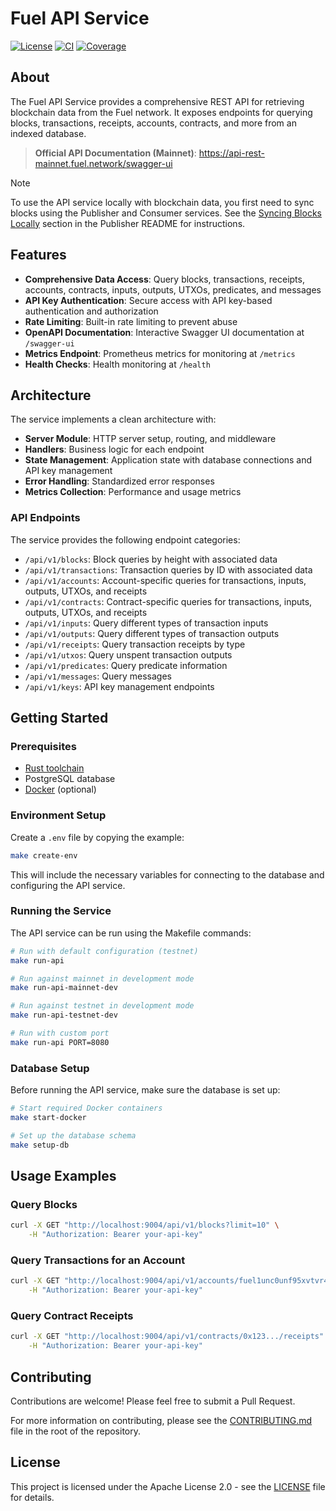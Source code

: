 # Fuel API Service

[![License](https://img.shields.io/badge/license-Apache%202.0-blue.svg)](LICENSE)
[![CI](https://github.com/FuelLabs/data-systems/actions/workflows/ci.yaml/badge.svg?branch=main)](https://github.com/FuelLabs/data-systems/actions/workflows/ci.yaml)
[![Coverage](https://codecov.io/gh/FuelLabs/data-systems/graph/badge.svg?token=1zna00scwj)](https://codecov.io/gh/FuelLabs/data-systems)

## About

The Fuel API Service provides a comprehensive REST API for retrieving blockchain data from the Fuel network. It exposes endpoints for querying blocks, transactions, receipts, accounts, contracts, and more from an indexed database.

> **Official API Documentation (Mainnet)**: https://api-rest-mainnet.fuel.network/swagger-ui

> [!Note]
> To use the API service locally with blockchain data, you first need to sync blocks using the Publisher and Consumer services. See the [Syncing Blocks Locally](../publisher/README.md#syncing-blocks-locally) section in the Publisher README for instructions.

## Features

- **Comprehensive Data Access**: Query blocks, transactions, receipts, accounts, contracts, inputs, outputs, UTXOs, predicates, and messages
- **API Key Authentication**: Secure access with API key-based authentication and authorization
- **Rate Limiting**: Built-in rate limiting to prevent abuse
- **OpenAPI Documentation**: Interactive Swagger UI documentation at `/swagger-ui`
- **Metrics Endpoint**: Prometheus metrics for monitoring at `/metrics`
- **Health Checks**: Health monitoring at `/health`

## Architecture

The service implements a clean architecture with:

- **Server Module**: HTTP server setup, routing, and middleware
- **Handlers**: Business logic for each endpoint
- **State Management**: Application state with database connections and API key management
- **Error Handling**: Standardized error responses
- **Metrics Collection**: Performance and usage metrics

### API Endpoints

The service provides the following endpoint categories:

- `/api/v1/blocks`: Block queries by height with associated data
- `/api/v1/transactions`: Transaction queries by ID with associated data
- `/api/v1/accounts`: Account-specific queries for transactions, inputs, outputs, UTXOs, and receipts
- `/api/v1/contracts`: Contract-specific queries for transactions, inputs, outputs, UTXOs, and receipts
- `/api/v1/inputs`: Query different types of transaction inputs
- `/api/v1/outputs`: Query different types of transaction outputs
- `/api/v1/receipts`: Query transaction receipts by type
- `/api/v1/utxos`: Query unspent transaction outputs
- `/api/v1/predicates`: Query predicate information
- `/api/v1/messages`: Query messages
- `/api/v1/keys`: API key management endpoints

## Getting Started

### Prerequisites

- [Rust toolchain](https://www.rust-lang.org/tools/install)
- PostgreSQL database
- [Docker](https://www.docker.com/get-started/) (optional)

### Environment Setup

Create a `.env` file by copying the example:

```bash
make create-env
```

This will include the necessary variables for connecting to the database and configuring the API service.

### Running the Service

The API service can be run using the Makefile commands:

```bash
# Run with default configuration (testnet)
make run-api

# Run against mainnet in development mode
make run-api-mainnet-dev

# Run against testnet in development mode
make run-api-testnet-dev

# Run with custom port
make run-api PORT=8080
```

### Database Setup

Before running the API service, make sure the database is set up:

```bash
# Start required Docker containers
make start-docker

# Set up the database schema
make setup-db
```

## Usage Examples

### Query Blocks

```bash
curl -X GET "http://localhost:9004/api/v1/blocks?limit=10" \
    -H "Authorization: Bearer your-api-key"
```

### Query Transactions for an Account

```bash
curl -X GET "http://localhost:9004/api/v1/accounts/fuel1unc0unf95xvtvr4f6ayz23gkwcq6qsckvraghuwjgwn9tqz9qf9qf8qjs8/transactions" \
    -H "Authorization: Bearer your-api-key"
```

### Query Contract Receipts

```bash
curl -X GET "http://localhost:9004/api/v1/contracts/0x123.../receipts" \
    -H "Authorization: Bearer your-api-key"
```

## Contributing

Contributions are welcome! Please feel free to submit a Pull Request.

For more information on contributing, please see the [CONTRIBUTING.md](../../CONTRIBUTING.md) file in the root of the repository.

## License

This project is licensed under the Apache License 2.0 - see the [LICENSE](../../LICENSE) file for details.
